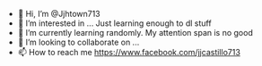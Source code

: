 - 👋 Hi, I’m @Jjhtown713
- 👀 I’m interested in ... Just learning enough to dl stuff
- 🌱 I’m currently learning randomly. My attention span is no good
- 💞️ I’m looking to collaborate on ...
- 📫 How to reach me https://www.facebook.com/jjcastillo713

<!---
Jjhtown713/Jjhtown713 is a ✨ special ✨ repository because its `README.md` (this file) appears on your GitHub profile.
You can click the Preview link to take a look at your changes.
--->
